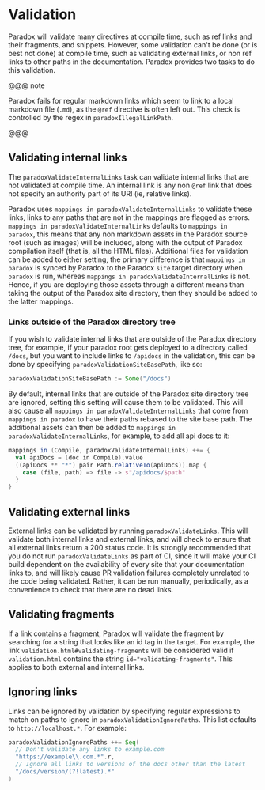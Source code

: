# Validation

Paradox will validate many directives at compile time, such as ref links and their fragments, and snippets. However, some validation can't be done (or is best not done) at compile time, such as validating external links, or non ref links to other paths in the documentation. Paradox provides two tasks to do this validation.

@@@ note

Paradox fails for regular markdown links which seem to link to a local markdown file (`.md`), as the `@ref` directive is often left out. This check is controlled by the regex in `paradoxIllegalLinkPath`.

@@@

## Validating internal links

The `paradoxValidateInternalLinks` task can validate internal links that are not validated at compile time. An internal link is any non `@ref` link that does not specify an authority part of its URI (ie, relative links).

Paradox uses `mappings in paradoxValidateInternalLinks` to validate these links, links to any paths that are not in the mappings are flagged as errors. `mappings in paradoxValidateInternalLinks` defaults to `mappings in paradox`, this means that any non markdown assets in the Paradox source root (such as images) will be included, along with the output of Paradox compilation itself (that is, all the HTML files). Additional files for validation can be added to either setting, the primary difference is that `mappings in paradox` is synced by Paradox to the Paradox `site` target directory when `paradox` is run, whereas `mappings in paradoxValidateInternalLinks` is not. Hence, if you are deploying those assets through a different means than taking the output of the Paradox site directory, then they should be added to the latter mappings.

### Links outside of the Paradox directory tree

If you wish to validate internal links that are outside of the Paradox directory tree, for example, if your paradox root gets deployed to a directory called `/docs`, but you want to include links to `/apidocs` in the validation, this can be done by specifying `paradoxValidationSiteBasePath`, like so:

```scala
paradoxValidationSiteBasePath := Some("/docs")
```

By default, internal links that are outside of the Paradox site directory tree are ignored, setting this setting will cause them to be validated. This will also cause all `mappings in paradoxValidateInternalLinks` that come from `mappings in paradox` to have their paths rebased to the site base path. The additional assets can then be added to `mappings in paradoxValidateInternalLinks`, for example, to add all api docs to it:

```scala
mappings in (Compile, paradoxValidateInternalLinks) ++= {
  val apiDocs = (doc in Compile).value
  ((apiDocs ** "*") pair Path.relativeTo(apiDocs)).map {
    case (file, path) => file -> s"/apidocs/$path"
  }
}
```

## Validating external links

External links can be validated by running `paradoxValidateLinks`. This will validate both internal links and external links, and will check to ensure that all external links return a 200 status code. It is strongly recommended that you do not run `paradoxValidateLinks` as part of CI, since it will make your CI build dependent on the availability of every site that your documentation links to, and will likely cause PR validation failures completely unrelated to the code being validated. Rather, it can be run manually, periodically, as a convenience to check that there are no dead links.

## Validating fragments

If a link contains a fragment, Paradox will validate the fragment by searching for a string that looks like an id tag in the target. For example, the link `validation.html#validating-fragments` will be considered valid if `validation.html` contains the string `id="validating-fragments"`. This applies to both external and internal links.

## Ignoring links

Links can be ignored by validation by specifying regular expressions to match on paths to ignore in `paradoxValidationIgnorePaths`. This list defaults to `http://localhost.*`. For example:

```scala
paradoxValidationIgnorePaths ++= Seq(
  // Don't validate any links to example.com
  "https://example\\.com.*".r,
  // Ignore all links to versions of the docs other than the latest
  "/docs/version/(?!latest).*"
)
```
